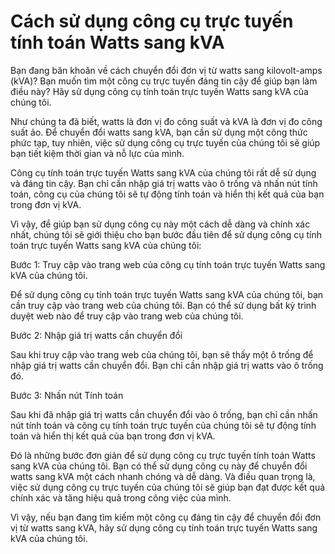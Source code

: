Cách sử dụng công cụ trực tuyến tính toán Watts sang kVA
========================================================

Bạn đang băn khoăn về cách chuyển đổi đơn vị từ watts sang kilovolt-amps (kVA)? Bạn muốn tìm một công cụ trực tuyến đáng tin cậy để giúp bạn làm điều này? Hãy sử dụng công cụ tính toán trực tuyến Watts sang kVA của chúng tôi.

Như chúng ta đã biết, watts là đơn vị đo công suất và kVA là đơn vị đo công suất ảo. Để chuyển đổi watts sang kVA, bạn cần sử dụng một công thức phức tạp, tuy nhiên, việc sử dụng công cụ trực tuyến của chúng tôi sẽ giúp bạn tiết kiệm thời gian và nỗ lực của mình.

Công cụ tính toán trực tuyến Watts sang kVA của chúng tôi rất dễ sử dụng và đáng tin cậy. Bạn chỉ cần nhập giá trị watts vào ô trống và nhấn nút tính toán, công cụ của chúng tôi sẽ tự động tính toán và hiển thị kết quả của bạn trong đơn vị kVA.

Vì vậy, để giúp bạn sử dụng công cụ này một cách dễ dàng và chính xác nhất, chúng tôi sẽ giới thiệu cho bạn bước đầu tiên để sử dụng công cụ tính toán trực tuyến Watts sang kVA của chúng tôi:

Bước 1: Truy cập vào trang web của công cụ tính toán trực tuyến Watts sang kVA của chúng tôi.

Để sử dụng công cụ tính toán trực tuyến Watts sang kVA của chúng tôi, bạn cần truy cập vào trang web của chúng tôi. Bạn có thể sử dụng bất kỳ trình duyệt web nào để truy cập vào trang web của chúng tôi.

Bước 2: Nhập giá trị watts cần chuyển đổi

Sau khi truy cập vào trang web của chúng tôi, bạn sẽ thấy một ô trống để nhập giá trị watts cần chuyển đổi. Bạn chỉ cần nhập giá trị watts vào ô trống đó.

Bước 3: Nhấn nút Tính toán

Sau khi đã nhập giá trị watts cần chuyển đổi vào ô trống, bạn chỉ cần nhấn nút tính toán và công cụ tính toán trực tuyến của chúng tôi sẽ tự động tính toán và hiển thị kết quả của bạn trong đơn vị kVA.

Đó là những bước đơn giản để sử dụng công cụ trực tuyến tính toán Watts sang kVA của chúng tôi. Bạn có thể sử dụng công cụ này để chuyển đổi watts sang kVA một cách nhanh chóng và dễ dàng. Và điều quan trọng là, việc sử dụng công cụ trực tuyến của chúng tôi sẽ giúp bạn đạt được kết quả chính xác và tăng hiệu quả trong công việc của mình.

Vì vậy, nếu bạn đang tìm kiếm một công cụ đáng tin cậy để chuyển đổi đơn vị từ watts sang kVA, hãy sử dụng công cụ tính toán trực tuyến Watts sang kVA của chúng tôi.